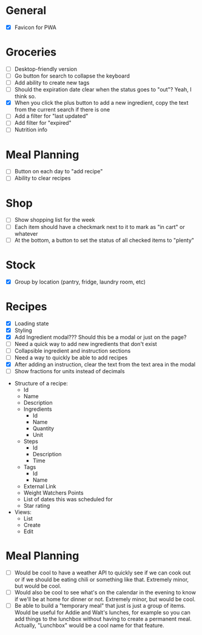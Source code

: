 # General
  - [x] Favicon for PWA

# Groceries
- [ ] Desktop-friendly version
- [ ] Go button for search to collapse the keyboard
- [ ] Add ability to create new tags
- [ ] Should the expiration date clear when the status goes to "out"? Yeah, I think so.
- [x] When you click the plus button to add a new ingredient, copy the text from the current search if there is one
- [ ] Add a filter for "last updated"
- [ ] Add filter for "expired"
- [ ] Nutrition info

# Meal Planning
- [ ] Button on each day to "add recipe"
- [ ] Ability to clear recipes

# Shop
- [ ] Show shopping list for the week
- [ ] Each item should have a checkmark next to it to mark as "in cart" or whatever
- [ ] At the bottom, a button to set the status of all checked items to "plenty"

# Stock
- [x] Group by location (pantry, fridge, laundry room, etc)
  
# Recipes
- [x] Loading state
- [x] Styling
- [x] Add Ingredient modal??? Should this be a modal or just on the page?
- [ ] Need a quick way to add new ingredients that don't exist
- [ ] Collapsible ingredient and instruction sections
- [ ] Need a way to quickly be able to add recipes
- [x] After adding an instruction, clear the text from the text area in the modal
- [ ] Show fractions for units instead of decimals

* Structure of a recipe:
  * Id
  * Name
  * Description
  * Ingredients
    * Id
    * Name
    * Quantity
    * Unit
  * Steps
    * Id
    * Description
    * Time
  * Tags
    * Id
    * Name
  * External Link
  * Weight Watchers Points
  * List of dates this was scheduled for
  * Star rating
* Views:
  * List
  * Create
  * Edit
  
# Meal Planning
- [ ] Would be cool to have a weather API to quickly see if we can cook out or if we should be eating chili or something like that. Extremely minor, but would be cool.
- [ ] Would also be cool to see what's on the calendar in the evening to know if we'll be at home for dinner or not. Extremely minor, but would be cool.
- [ ] Be able to build a "temporary meal" that just is just a group of items. Would be useful for Addie and Walt's lunches, for example so you can add things to the lunchbox without having to create a permanent meal. Actually, "Lunchbox" would be a cool name for that feature.